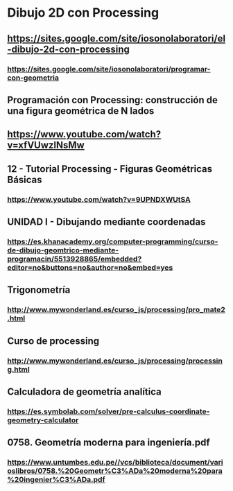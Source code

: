 # Dibujo 2D con Processing
## https://sites.google.com/site/iosonolaboratori/el-dibujo-2d-con-processing
### https://sites.google.com/site/iosonolaboratori/programar-con-geometria

## Programación con Processing: construcción de una figura geométrica de N lados
## https://www.youtube.com/watch?v=xfVUwzlNsMw

## 12 - Tutorial Processing - Figuras Geométricas Básicas
### https://www.youtube.com/watch?v=9UPNDXWUtSA 

## UNIDAD I - Dibujando mediante coordenadas
### https://es.khanacademy.org/computer-programming/curso-de-dibujo-geomtrico-mediante-programacin/5513928865/embedded?editor=no&buttons=no&author=no&embed=yes

## Trigonometría
### http://www.mywonderland.es/curso_js/processing/pro_mate2.html

## Curso de processing
### http://www.mywonderland.es/curso_js/processing/processing.html

## Calculadora de geometría analítica
### https://es.symbolab.com/solver/pre-calculus-coordinate-geometry-calculator

## 0758. Geometría moderna para ingeniería.pdf
### https://www.untumbes.edu.pe//vcs/biblioteca/document/varioslibros/0758.%20Geometr%C3%ADa%20moderna%20para%20ingenier%C3%ADa.pdf
